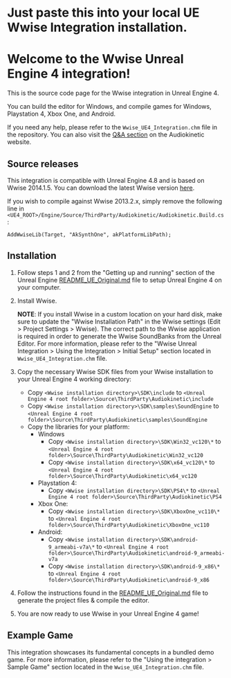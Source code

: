 Just paste this into your local UE Wwise Integration installation.
===

Welcome to the Wwise Unreal Engine 4 integration!
=================================================

This is the source code page for the Wwise integration in Unreal Engine 4.

You can build the editor for Windows, and compile games for Windows, Playstation 4, Xbox One, and Android.

If you need any help, please refer to the `Wwise_UE4_Integration.chm` file in the repository. You can also visit the [Q&A section](https://www.audiokinetic.com/qa/) on the Audiokinetic website.



Source releases
---------------

This integration is compatible with Unreal Engine 4.8 and is based on Wwise 2014.1.5. You can download the latest Wwise version [here](http://www.audiokinetic.com/downloads/).

If you wish to compile against Wwise 2013.2.x, simply remove the following line in `<UE4_ROOT>/Engine/Source/ThirdParty/Audiokinetic/Audiokinetic.Build.cs`: 

	AddWwiseLib(Target, "AkSynthOne", akPlatformLibPath);



Installation
------------

1. Follow steps 1 and 2 from the "Getting up and running" section of the Unreal Engine [README\_UE\_Original.md](https://github.com/audiokinetic/WwiseUE4Integration/blob/4.7/README_UE_Original.md) file to setup Unreal Engine 4 on your computer.
1. Install Wwise.

    **NOTE**: If you install Wwise in a custom location on your hard disk, make sure to update the "Wwise Installation Path" in the Wwise settings (Edit > Project Settings > Wwise). The correct path to the Wwise application is required in order to generate the Wwise SoundBanks from the Unreal Editor. For more information, please refer to the "Wwise Unreal Integration > Using the Integration > Initial Setup" section located in `Wwise_UE4_Integration.chm` file.
1. Copy the necessary Wwise SDK files from your Wwise installation to your Unreal Engine 4 working directory:
	* Copy `<Wwise installation directory>\SDK\include` to `<Unreal Engine 4 root folder>\Source\ThirdParty\Audiokinetic\include`
	* Copy `<Wwise installation directory>\SDK\samples\SoundEngine` to `<Unreal Engine 4 root folder>\Source\ThirdParty\Audiokinetic\samples\SoundEngine`
	* Copy the libraries for your platform:
		* Windows
			* Copy `<Wwise installation directory>\SDK\Win32_vc120\*` to `<Unreal Engine 4 root folder>\Source\ThirdParty\Audiokinetic\Win32_vc120`
			* Copy `<Wwise installation directory>\SDK\x64_vc120\*` to `<Unreal Engine 4 root folder>\Source\ThirdParty\Audiokinetic\x64_vc120`
		* Playstation 4:
			* Copy `<Wwise installation directory>\SDK\PS4\*` to `<Unreal Engine 4 root folder>\Source\ThirdParty\Audiokinetic\PS4`
		* Xbox One:
			* Copy `<Wwise installation directory>\SDK\XboxOne_vc110\*` to `<Unreal Engine 4 root folder>\Source\ThirdParty\Audiokinetic\XboxOne_vc110`
		* Android:
			* Copy `<Wwise installation directory>\SDK\android-9_armeabi-v7a\*` to `<Unreal Engine 4 root folder>\Source\ThirdParty\Audiokinetic\android-9_armeabi-v7a`
			* Copy `<Wwise installation directory>\SDK\android-9_x86\*` to `<Unreal Engine 4 root folder>\Source\ThirdParty\Audiokinetic\android-9_x86`
1. Follow the instructions found in the [README\_UE\_Original.md](https://github.com/audiokinetic/WwiseUE4Integration/blob/4.7/README_UE_Original.md) file to generate the project files & compile the editor.
1. You are now ready to use Wwise in your Unreal Engine 4 game!


Example Game
------------

This integration showcases its fundamental concepts in a bundled demo game. For more information, please refer to the "Using the integration > Sample Game" section located in the `Wwise_UE4_Integration.chm` file.
